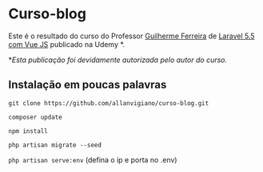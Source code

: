 # Curso-blog
Este é o resultado do curso do Professor 
[Guilherme Ferreira](https://www.guiacodigo.com/) de [Laravel 5.5 com Vue JS](https://www.udemy.com/laravel-55-com-vue-js) publicado na Udemy *.

\**Esta publicação foi devidamente autorizada pelo autor do curso.*

## Instalação em poucas palavras
```git clone https://github.com/allanvigiano/curso-blog.git```

```composer update```

```npm install```

```php artisan migrate --seed```

```php artisan serve:env``` (defina o ip e porta no .env)